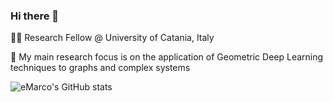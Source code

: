 ### Hi there 👋

<!--
**eMarco/eMarco** is a ✨ _special_ ✨ repository because its `README.md` (this file) appears on your GitHub profile.

Here are some ideas to get you started:

- 🔭 I’m currently working on ...
- 🌱 I’m currently learning ...
- 👯 I’m looking to collaborate on ...
- 🤔 I’m looking for help with ...
- 💬 Ask me about ...
- 📫 How to reach me: ...
- 😄 Pronouns: ...
- ⚡ Fun fact: ...
-->

👨‍🔬 Research Fellow @ University of Catania, Italy

🔭 My main research focus is on the application of Geometric Deep Learning techniques to graphs and complex systems 




![eMarco's GitHub stats](https://github-readme-stats.vercel.app/api?username=eMarco&show_icons=true&theme=dark)
